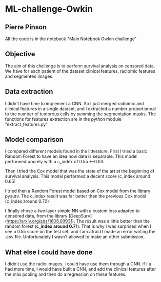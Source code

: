 # ML-challenge-Owkin
## Pierre Pinson
All the code is in the notebook "Main Notebook Owkin challenge"
## Objective
The aim of this challenge is to perform survival analysis on censored data. 
We have for each patient of the dataset clinical features, radiomic features and segmented images.

## Data extraction
I didn't have time to implement a CNN. So I just merged radiomic and clinical features in a single dataset, and I extracted a number proportionnal to the number of tumorous cells by summing the segmentation masks. 
The functions for features extraction are in the python module "extract_features.py"

## Model comparison
I compared different models found in the litterature. First I tried a basic Random Forest to have an idea how data is separable. This model performed poorely with a c_index of 0.55 +-0.03.

Then I tried the Cox model that was the state of the art at the beginning of survival analysis. 
This model performed a decent score (c_index around 0.65)

I tried then a Random Forest model based on Cox model from the library pysurv. The c_index result was far better than the previous Cox model (c_index around 0.70)

I finally chose a two layer simple NN with a custom loss adapted to censored data, from the library [DeepSurv] (https://arxiv.org/abs/1606.00931). The result was a little better than the random forest (**c_index around 0.71**). That is why I was surprised when I see a 0.55 score on the test set, and I am afraid I made an error writing the .csv file. Unfortunately I wasn't allowed to make an other submission.

## What else I could have done
I didn't use the radio images. I could have use them through a CNN. If I a had more time, I would have built a CNN, and add the clinical features after the max pooling and then do a regression on these features. 
